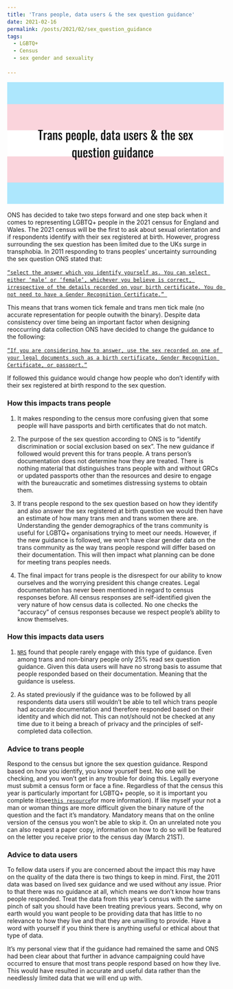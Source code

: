```yaml
---
title: 'Trans people, data users & the sex question guidance'
date: 2021-02-16
permalink: /posts/2021/02/sex_question_guidance
tags:
  - LGBTQ+
  - Census 
  - sex gender and sexuality 
  
---
```


![](/images/sex_gudiance.png "Trans people, data users & the sex question guidance")

ONS has decided to take two steps forward and one step back when it comes to representing LGBTQ+ people in the 2021 census for England and Wales. The 2021 census will be the first to ask about sexual orientation and if respondents identify with their sex registered at birth. However, progress surrounding the sex question has been limited due to the UKs surge in transphobia. In 2011 responding to trans peoples’ uncertainty surrounding the sex question ONS stated that:

[`“select the answer which you identify yourself as. You can select either ‘male’ or ‘female’, whichever you believe is correct, irrespective of the details recorded on your birth certificate. You do not need to have a Gender Recognition Certificate.” `](https://web.archive.org/web/20110802131844/https:/2011.census.gov.uk/en/index.php?content_id=1554) 

This means that trans women tick female and trans men tick male (no accurate representation for people outwith the binary).  Despite data consistency over time being an important factor when designing reoccurring data collection ONS have decided to change the guidance to the following:

[` “If you are considering how to answer, use the sex recorded on one of your legal documents such as a birth certificate, Gender Recognition Certificate, or passport.” `](https://www.ons.gov.uk/census/censustransformationprogramme/questiondevelopment/genderidentity/census2021finalguidanceforthequestionwhatisyoursex) 

If followed this guidance would change how people who don’t identify with their sex registered at birth respond to the sex question. 
	
### How this impacts trans people
1.	It makes responding to the census more confusing given that some people will have passports and birth certificates that do not match. 

2.	The purpose of the sex question according to ONS is to “identify discrimination or social exclusion based on sex”. The new guidance if followed would prevent this for trans people. A trans person’s documentation does not determine how they are treated. There is nothing material that distinguishes trans people with and without GRCs or updated passports other than the resources and desire to engage with the bureaucratic and sometimes distressing systems to obtain them. 

3.	If trans people respond to the sex question based on how they identify and also answer the sex registered at birth question we would then have an estimate of how many trans men and trans women there are. Understanding the gender demographics of the trans community is useful for LGBTQ+ organisations trying to meet our needs. However, if the new guidance is followed, we won’t have clear gender data on the trans community as the way trans people respond will differ based on their documentation. This will then impact what planning can be done for meeting trans peoples needs.  

4.	The final impact for trans people is the disrespect for our ability to know ourselves and the worrying president this change creates. Legal documentation has never been mentioned in regard to census responses before. All census responses are self-identified given the very nature of how census data is collected. No one checks the “accuracy” of census responses because we respect people’s ability to know themselves. 


### How this impacts data users 
1. [`NRS`](https://www.scotlandscensus.gov.uk/documents/Scotland's%20Census%202021%20-%20%20Sex%20question%20recommendation%20report%20(2).pdf)  found that people rarely engage with this type of guidance. Even among trans and non-binary people only 25% read sex question guidance. Given this data users will have no strong basis to assume that people responded based on their documentation. Meaning that the guidance is useless. 

2.	As stated previously if the guidance was to be followed by all respondents data users still wouldn’t be able to tell which trans people had accurate documentation and therefore responded based on their identity and which did not. This can not/should not be checked at any time due to it being a breach of privacy and the principles of self-completed data collection. 

### Advice to trans people
Respond to the census but ignore the sex question guidance. Respond based on how you identify, you know yourself best. No one will be checking, and you won’t get in any trouble for doing this. Legally everyone must submit a census form or face a fine. Regardless of that the census this year is particularly important for LGBTQ+ people, so it is important you complete it(see[`this resource`](https://kenglish95.github.io/posts/2021/01/LGBTQ-census-guide-2021/)for more information). If like myself your not a man or woman things are more difficult given the binary nature of the question and the fact it’s mandatory. Mandatory means that on the online version of the census you won’t be able to skip it. On an unrelated note you can also request a paper copy, information on how to do so will be featured on the letter you receive prior to the census day (March 21ST).

### Advice to data users 
To fellow data users if you are concerned about the impact this may have on the quality of the data there is two things to keep in mind. First, the 2011 data was based on lived sex guidance and we used without any issue. Prior to that there was no guidance at all, which means we don’t know how trans people responded. Treat the data from this year’s census with the same pinch of salt you should have been treating previous years. Second, why on earth would you want people to be providing data that has little to no relevance to how they live and that they are unwilling to provide. Have a word with yourself if you think there is anything useful or ethical about that type of data. 

It’s my personal view that if the guidance had remained the same and ONS had been clear about that further in advance campaigning could have occurred to ensure that most trans people respond based on how they live. This would have resulted in accurate and useful data rather than the needlessly limited data that we will end up with. 
